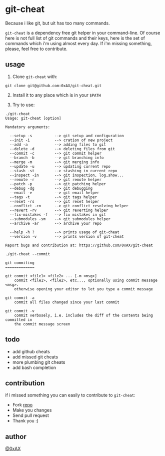 git-cheat
==========

Because i like git, but uit has too many commands.

`git-cheat` is a dependency free git helper in your command-line. Of course here is not full list of git commands and their keys, here is the set of commands which i'm using almost every day. If i'm missing something, please, feel free to contribute.

usage
--------

1. Clone `git-cheat` with:

```
git clone git@github.com:0xAX/git-cheat.git
```

2. Install it to any place which is in your `$PATH`

3. Try to use:

```shell
./git-cheat
Usage: git-cheat [option]

Mandatory arguments:

  --setup -s          --> git setup and configuration 
  --init -i           --> cration of new project 
  --add -a            --> adding files to git 
  --delete -d         --> deleting files from git 
  --commit -c         --> git commit helper 
  --branch -b         --> git branching info 
  --merge -m          --> git merging info 
  --update -u         --> updating current repo 
  --stash -st         --> stashing in current repo 
  --inspect -in       --> git inspection, log,show... 
  --remote -r         --> git remote helper 
  --patch -p          --> git patching helper 
  --debug -dg         --> git debugging 
  --email -e          --> git email helper 
  --tags -t           --> git tags helper 
  --reset -rs         --> git reset helper 
  --conflict -cn      --> git conflict resolving helper 
  --revert -rv        --> git reverting helper 
  --fix-mistakes -f   --> fix mistakes in git 
  --submodules -sm    --> git submodules helper 
  --archive -ar       --> archive your repo 

  --help -h ?         --> prints usage of git-cheat
  --version -v        --> prints version of git-cheat 

Report bugs and contribution at: https://github.com/0xAX/git-cheat
```

```shell
./git-cheat --commit

git commiting
=============

git commit <file1> <file2> ... [-m <msg>]
    commit <file1>, <file2>, etc..., optionally using commit message <msg>.
    otherwise opening your editor to let you type a commit message

git commit -a
    commit all files changed since your last commit

git commit -v
    commit verbosely, i.e. includes the diff of the contents being committed in
    the commit message screen
```

todo
-----

  * add github cheats
  * add missed git cheats
  * more plumbing git cheats
  * add bash completion

contribution
------------

if i missed something you can easily to contribute to `git-cheat`:

  * Fork [repo](https://github.com/0xAX/git-cheat)
  * Make you changes
  * Send pull request
  * Thank you :)

author
---------

[@0xAX](https://twitter.com/0xAX)
